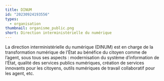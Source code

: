 ```yaml
---
title: DINUM
id: "20230924193556"
types:
  - organisation
thumbnail: organisme_public.png
short: Direction interministérielle du numérique
---
```


La direction interministérielle du numérique (DINUM) est en charge de la transformation numérique de l’État au bénéfice du citoyen comme de l’agent, sous tous ses aspects : modernisation du système d’information de l’État, qualité des services publics numériques, création de services innovants pour les citoyens, outils numériques de travail collaboratif pour les agent, etc.